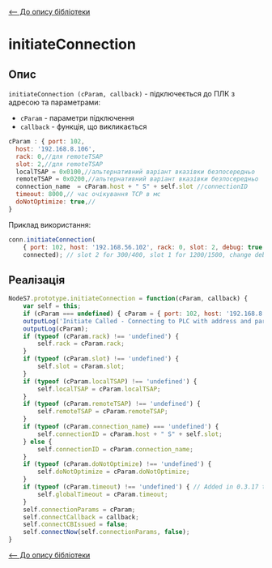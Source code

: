 [<-- До опису бібліотеки](README.md) 

# initiateConnection

## Опис

`initiateConnection (cParam, callback)` - підключеється до ПЛК з адресою та параметрами:

- `cParam` - параметри підключення
- `callback` - функція, що викликається 

```js
cParam : { port: 102, 
  host: '192.168.8.106', 
  rack: 0,//для remoteTSAP
  slot: 2,//для remoteTSAP     
  localTSAP = 0x0100,//альтернативний варіант вказівки безпосередньо
  remoteTSAP = 0x0200,//альтернативний варіант вказівки безпосередньо
  connection_name  = cParam.host + " S" + self.slot //connectionID
  timeout: 8000,// час очікування TCP в мс
  doNotOptimize: true,//
}     
```

Приклад використання:

```js
conn.initiateConnection(
    { port: 102, host: '192.168.56.102', rack: 0, slot: 2, debug: true }, 
    connected); // slot 2 for 300/400, slot 1 for 1200/1500, change debug to true to get more info
```

## Реалізація

```js
NodeS7.prototype.initiateConnection = function(cParam, callback) {
	var self = this;
	if (cParam === undefined) { cParam = { port: 102, host: '192.168.8.106' }; }
	outputLog('Initiate Called - Connecting to PLC with address and parameters:');
	outputLog(cParam);
	if (typeof (cParam.rack) !== 'undefined') {
		self.rack = cParam.rack;
	}
	if (typeof (cParam.slot) !== 'undefined') {
		self.slot = cParam.slot;
	}
	if (typeof (cParam.localTSAP) !== 'undefined') {
		self.localTSAP = cParam.localTSAP;
	}
	if (typeof (cParam.remoteTSAP) !== 'undefined') {
		self.remoteTSAP = cParam.remoteTSAP;
	}
	if (typeof (cParam.connection_name) === 'undefined') {
		self.connectionID = cParam.host + " S" + self.slot;
	} else {
		self.connectionID = cParam.connection_name;
	}
	if (typeof (cParam.doNotOptimize) !== 'undefined') {
		self.doNotOptimize = cParam.doNotOptimize;
	}
	if (typeof (cParam.timeout) !== 'undefined') { // Added in 0.3.17 to ensure packets don't timeout at 1500ms if the user has specified a timeout externally.
		self.globalTimeout = cParam.timeout;
	}
	self.connectionParams = cParam;
	self.connectCallback = callback;
	self.connectCBIssued = false;
	self.connectNow(self.connectionParams, false);
}
```





[<-- До опису бібліотеки](README.md) 






